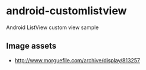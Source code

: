 android-customlistview
======================

Android ListView custom view sample

Image assets
------------
- http://www.morguefile.com/archive/display/813257
